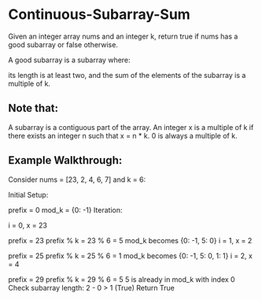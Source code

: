 # Continuous-Subarray-Sum

Given an integer array nums and an integer k, return true if nums has a good subarray or false otherwise.

A good subarray is a subarray where:

its length is at least two, and
the sum of the elements of the subarray is a multiple of k.

## Note that:

A subarray is a contiguous part of the array.
An integer x is a multiple of k if there exists an integer n such that x = n * k. 0 is always a multiple of k.

## Example Walkthrough:
Consider nums = [23, 2, 4, 6, 7] and k = 6:

Initial Setup:

prefix = 0
mod_k = {0: -1}
Iteration:

i = 0, x = 23

prefix = 23
prefix % k = 23 % 6 = 5
mod_k becomes {0: -1, 5: 0}
i = 1, x = 2

prefix = 25
prefix % k = 25 % 6 = 1<h>
mod_k becomes {0: -1, 5: 0, 1: 1}<h>
i = 2, x = 4<h>

prefix = 29<h>
prefix % k = 29 % 6 = 5<h>
5 is already in mod_k with index 0<h>
Check subarray length: 2 - 0 > 1 (True)<h>
Return True
